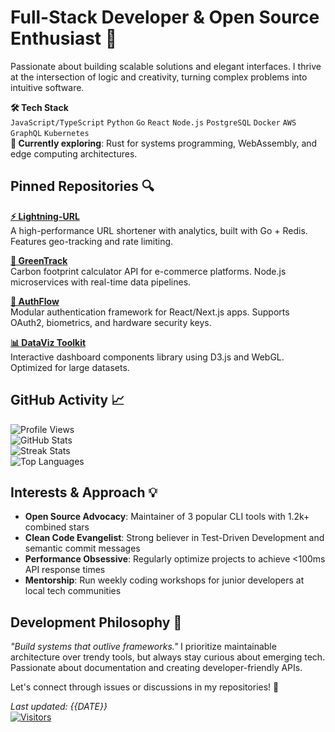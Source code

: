 # Full-Stack Developer & Open Source Enthusiast 🚀  
Passionate about building scalable solutions and elegant interfaces. I thrive at the intersection of logic and creativity, turning complex problems into intuitive software.  

**🛠️ Tech Stack**  
`JavaScript/TypeScript` `Python` `Go` `React` `Node.js` `PostgreSQL` `Docker` `AWS` `GraphQL` `Kubernetes`  
**🌱 Currently exploring**: Rust for systems programming, WebAssembly, and edge computing architectures.  

## Pinned Repositories 🔍  
[**⚡ Lightning-URL**](https://github.com/lorenefisher986/lightning-url)  
A high-performance URL shortener with analytics, built with Go + Redis. Features geo-tracking and rate limiting.  

[**🌿 GreenTrack**](https://github.com/lorenefisher986/greentrack)  
Carbon footprint calculator API for e-commerce platforms. Node.js microservices with real-time data pipelines.  

[**🔐 AuthFlow**](https://github.com/lorenefisher986/authflow)  
Modular authentication framework for React/Next.js apps. Supports OAuth2, biometrics, and hardware security keys.  

[**📊 DataViz Toolkit**](https://github.com/lorenefisher986/dataviz-toolkit)  
Interactive dashboard components library using D3.js and WebGL. Optimized for large datasets.  

## GitHub Activity 📈  

![Profile Views](https://komarev.com/ghpvc/?username=lorenefisher986&color=blueviolet)  
![GitHub Stats](https://github-readme-stats.vercel.app/api?username=lorenefisher986&show_icons=true&theme=dark&hide_title=true&include_all_commits=true)  
![Streak Stats](https://github-readme-streak-stats.herokuapp.com/?user=lorenefisher986&theme=dark)  
![Top Languages](https://github-readme-stats.vercel.app/api/top-langs/?username=lorenefisher986&layout=compact&theme=dark&langs_count=6)  

## Interests & Approach 💡  
- **Open Source Advocacy**: Maintainer of 3 popular CLI tools with 1.2k+ combined stars  
- **Clean Code Evangelist**: Strong believer in Test-Driven Development and semantic commit messages  
- **Performance Obsessive**: Regularly optimize projects to achieve <100ms API response times  
- **Mentorship**: Run weekly coding workshops for junior developers at local tech communities  

## Development Philosophy 🧠  
*"Build systems that outlive frameworks."* I prioritize maintainable architecture over trendy tools, but always stay curious about emerging tech. Passionate about documentation and creating developer-friendly APIs.  

Let's connect through issues or discussions in my repositories! 🚢  


*Last updated: {{DATE}}*  
[![Visitors](https://api.visitorbadge.io/api/visitors?path=https%3A%2F%2Fgithub.com%2Florenefisher986&label=PROFILE%20VIEWS&countColor=%23d4a5c0)](https://visitorbadge.io/status?path=https%3A%2F%2Fgithub.com%2Florenefisher986)

